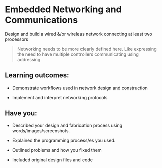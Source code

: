 # Embedded Networking and Communications
Design and build a wired &/or wireless network connecting at least two processors

> Networking needs to be more clearly defined here. Like expressing the need to have multiple controllers communicating using addressing.

## Learning outcomes:
* Demonstrate workflows used in network design and construction

* Implement and interpret networking protocols

## Have you:
* Described your design and fabrication process using words/images/screenshots.  

* Explained the programming process/es you used.

* Outlined problems and how you fixed them

* Included original design files and code

